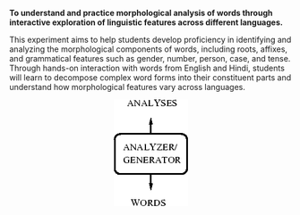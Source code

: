**To understand and practice morphological analysis of words through interactive exploration of linguistic features across different languages.**

This experiment aims to help students develop proficiency in identifying and analyzing the morphological components of words, including roots, affixes, and grammatical features such as gender, number, person, case, and tense. Through hands-on interaction with words from English and Hindi, students will learn to decompose complex word forms into their constituent parts and understand how morphological features vary across languages.

<p style="text-align: center;"><img src="simulation/images/morph1.gif" alt="Morphological analysis: word input and feature output"></p>
